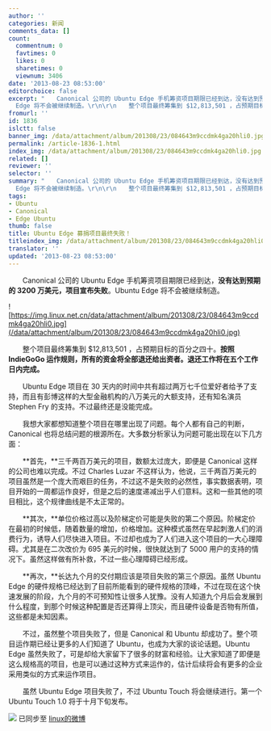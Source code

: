 ```yaml
---
author: ''
categories: 新闻
comments_data: []
count:
  commentnum: 0
  favtimes: 0
  likes: 0
  sharetimes: 0
  viewnum: 3406
date: '2013-08-23 08:53:00'
editorchoice: false
excerpt: "　　Canonical 公司的 Ubuntu Edge 手机筹资项目期限已经到达，没有达到预期的 3200 万美元，项目宣布失败。Ubuntu
  Edge 将不会被继续制造。\r\n\r\n　　整个项目最终筹集到 $12,813,501 ，占预期目标的百分之四十。按照 I ..."
fromurl: ''
id: 1836
islctt: false
banner_img: /data/attachment/album/201308/23/084643m9ccdmk4ga20hli0.jpg
permalink: /article-1836-1.html
index_img: /data/attachment/album/201308/23/084643m9ccdmk4ga20hli0.jpg
related: []
reviewer: ''
selector: ''
summary: "　　Canonical 公司的 Ubuntu Edge 手机筹资项目期限已经到达，没有达到预期的 3200 万美元，项目宣布失败。Ubuntu
  Edge 将不会被继续制造。\r\n\r\n　　整个项目最终筹集到 $12,813,501 ，占预期目标的百分之四十。按照 I ..."
tags:
- Ubuntu
- Canonical
- Edge Ubuntu
thumb: false
title: Ubuntu Edge 募捐项目最终失败！
titleindex_img: /data/attachment/album/201308/23/084643m9ccdmk4ga20hli0.jpg
translator: ''
updated: '2013-08-23 08:53:00'
---
```


　　Canonical 公司的 Ubuntu Edge 手机筹资项目期限已经到达，**没有达到预期的 3200 万美元，项目宣布失败**。Ubuntu Edge 将不会被继续制造。


![https://img.linux.net.cn/data/attachment/album/201308/23/084643m9ccdmk4ga20hli0.jpg](/data/attachment/album/201308/23/084643m9ccdmk4ga20hli0.jpg)


　　整个项目最终筹集到 $12,813,501 ，占预期目标的百分之四十。**按照 IndieGoGo 运作规则，所有的资金将全部退还给出资者。退还工作将在五个工作日内完成。**


　　Ubuntu Edge 项目在 30 天内的时间中共有超过两万七千位爱好者给予了支持，而且有彭博这样的大型金融机构的八万美元的大额支持，还有知名演员 Stephen Fry 的支持。不过最终还是没能完成。


　　我想大家都想知道整个项目在哪里出现了问题。每个人都有自己的判断，Canonical 也将总结问题的根源所在。大多数分析家认为问题可能出现在以下几方面：


　　**首先，**三千两百万美元的项目，数额太过庞大，即便是 Canonical 这样的公司也难以完成。不过 Charles Luzar 不这样认为，他说，三千两百万美元的项目虽然是一个庞大而艰巨的任务，不过这不是失败的必然性，事实数据表明，项目开始的一周都运作良好，但是之后的速度递减出乎人们意料。这和一些其他的项目相比，这个规律曲线是不太正常的。


　　**其次，**单位价格过高以及阶梯定价可能是失败的第二个原因。阶梯定价在最初的时候低，随着数量的增加，价格增加。这种模式虽然在早起刺激人们的消费行为，诱导人们尽快进入项目。不过却也成为了人们进入这个项目的一大心理障碍。尤其是在二次改价为 695 美元的时候，很快就达到了 5000 用户的支持的情况下。虽然这样做有所补救，不过一些心理障碍已经形成。


　　**再次，**长达九个月的交付期应该是项目失败的第三个原因。虽然 Ubuntu Edge 的硬件规格已经达到了目前所能看到的硬件规格的顶峰，不过在现在这个快速发展的阶段，九个月的不可预知性让很多人犹豫。没有人知道九个月后会发展到什么程度，到那个时候这种配置是否还算得上顶尖，而且硬件设备是否物有所值，这些都是未知因素。


　　不过，虽然整个项目失败了，但是 Canonical 和 Ubuntu 却成功了。整个项目运作期已经让更多的人们知道了 Ubuntu，也成为大家的谈论话题。Ubuntu Edge 虽然失败了，可是却给大家留下了很多的财富和经验。让大家知道了即便是这么规格高的项目，也是可以通过这种方式来运作的，估计后续将会有更多的企业采用类似的方式来运作项目。


　　虽然 Ubuntu Edge 项目失败了，不过 Ubuntu Touch 将会继续进行。第一个 Ubuntu Touch 1.0 将于十月下旬发布。


![](https://img.linux.net.cn/xwb/images/bgimg/icon_logo.png) 已同步至 [linux的微博](http://weibo.com/1772191555/A628i2q5N)